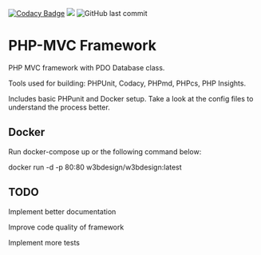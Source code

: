 [![Codacy Badge](https://api.codacy.com/project/badge/Grade/6c96cb452e0045bbb82dcc3ed720987d)](https://www.codacy.com/manual/w3bdesign/PHP-MVC-Framework?utm_source=github.com&amp;utm_medium=referral&amp;utm_content=w3bdesign/PHP-MVC-Framework&amp;utm_campaign=Badge_Grade)
[![](https://images.microbadger.com/badges/version/w3bdesign/w3bdesign.svg)](https://microbadger.com/images/w3bdesign/w3bdesign "Currently running latest version")
![GitHub last commit](https://img.shields.io/github/last-commit/w3bdesign/PHP-MVC-Bootstrap)

# PHP-MVC Framework
PHP MVC framework with PDO Database class. 

Tools used for building: PHPUnit, Codacy, PHPmd, PHPcs, PHP Insights.

Includes basic PHPunit and Docker setup. Take a look at the config files to understand the process better.
 
## Docker
Run docker-compose up or the following command below:

docker run -d -p 80:80 w3bdesign/w3bdesign:latest

## TODO

Implement better documentation

Improve code quality of framework

Implement more tests

